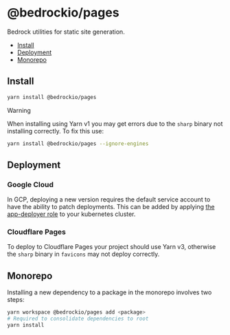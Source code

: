 # @bedrockio/pages

Bedrock utilities for static site generation.

- [Install](#install)
- [Deployment](#deployment)
- [Monorepo](#monorepo)

## Install

```bash
yarn install @bedrockio/pages
```

> [!WARNING]
> When installing using Yarn v1 you may get errors due to the `sharp` binary not installing correctly. To fix this use:

```bash
yarn install @bedrockio/pages --ignore-engines
```

## Deployment

### Google Cloud

In GCP, deploying a new version requires the default service account to have the ability to patch deployments. This can be added by applying [the app-deployer role](api/deployer-role.yml) to your kubernetes cluster.

### Cloudflare Pages

To deploy to Cloudflare Pages your project should use Yarn v3, otherwise the `sharp` binary in `favicons` may not deploy correctly.

## Monorepo

Installing a new dependency to a package in the monorepo involves two steps:

```bash
yarn workspace @bedrockio/pages add <package>
# Required to consolidate dependencies to root
yarn install
```
